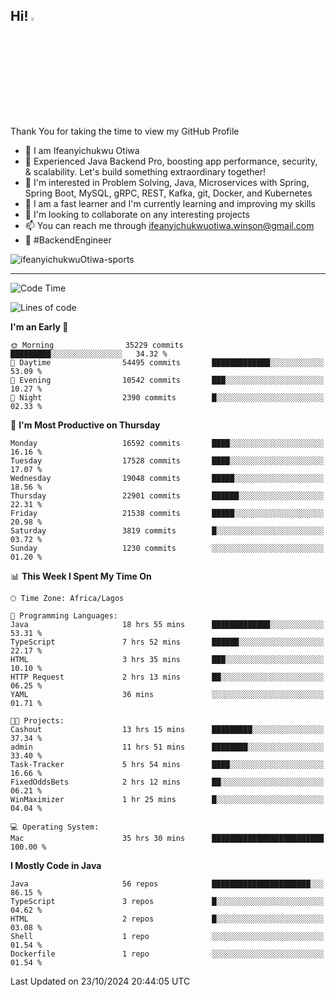 <!-- BLOG-POST-LIST:START --><!-- BLOG-POST-LIST:END -->

## Hi! <img src="https://media.giphy.com/media/hvRJCLFzcasrR4ia7z/giphy.gif" width="4%"> 

Thank You for taking the time to view my GitHub Profile

- 👋 I am Ifeanyichukwu Otiwa
- 🚀 Experienced Java Backend Pro, boosting app performance, security, & scalability. Let's build something extraordinary together!
- 👀 I'm interested in Problem Solving, Java, Microservices with Spring, Spring Boot, MySQL, gRPC, REST, Kafka, git, Docker, and Kubernetes
- 🌱 I am a fast learner and I'm currently learning and improving my skills
- 💞️ I'm looking to collaborate on any interesting projects
- 📫 You can reach me through ifeanyichukwuotiwa.winson@gmail.com
- 🚀 #BackendEngineer

<p align="left" marginTop="10px"> <img src="https://komarev.com/ghpvc/?username=ifeanyichukwuOtiwa-sports&label=Profile%20views&color=0e75b6&style=for-the-badge" alt="ifeanyichukwuOtiwa-sports" /> </p>

***

<!--START_SECTION:waka-->
![Code Time](http://img.shields.io/badge/Code%20Time-3%2C030%20hrs%2042%20mins-blue)

![Lines of code](https://img.shields.io/badge/From%20Hello%20World%20I%27ve%20Written-25.2%20million%20lines%20of%20code-blue)

**I'm an Early 🐤** 

```text
🌞 Morning                35229 commits       █████████░░░░░░░░░░░░░░░░   34.32 % 
🌆 Daytime                54495 commits       █████████████░░░░░░░░░░░░   53.09 % 
🌃 Evening                10542 commits       ███░░░░░░░░░░░░░░░░░░░░░░   10.27 % 
🌙 Night                  2390 commits        █░░░░░░░░░░░░░░░░░░░░░░░░   02.33 % 
```
📅 **I'm Most Productive on Thursday** 

```text
Monday                   16592 commits       ████░░░░░░░░░░░░░░░░░░░░░   16.16 % 
Tuesday                  17528 commits       ████░░░░░░░░░░░░░░░░░░░░░   17.07 % 
Wednesday                19048 commits       █████░░░░░░░░░░░░░░░░░░░░   18.56 % 
Thursday                 22901 commits       ██████░░░░░░░░░░░░░░░░░░░   22.31 % 
Friday                   21538 commits       █████░░░░░░░░░░░░░░░░░░░░   20.98 % 
Saturday                 3819 commits        █░░░░░░░░░░░░░░░░░░░░░░░░   03.72 % 
Sunday                   1230 commits        ░░░░░░░░░░░░░░░░░░░░░░░░░   01.20 % 
```


📊 **This Week I Spent My Time On** 

```text
🕑︎ Time Zone: Africa/Lagos

💬 Programming Languages: 
Java                     18 hrs 55 mins      █████████████░░░░░░░░░░░░   53.31 % 
TypeScript               7 hrs 52 mins       ██████░░░░░░░░░░░░░░░░░░░   22.17 % 
HTML                     3 hrs 35 mins       ███░░░░░░░░░░░░░░░░░░░░░░   10.10 % 
HTTP Request             2 hrs 13 mins       ██░░░░░░░░░░░░░░░░░░░░░░░   06.25 % 
YAML                     36 mins             ░░░░░░░░░░░░░░░░░░░░░░░░░   01.71 % 

🐱‍💻 Projects: 
Cashout                  13 hrs 15 mins      █████████░░░░░░░░░░░░░░░░   37.34 % 
admin                    11 hrs 51 mins      ████████░░░░░░░░░░░░░░░░░   33.40 % 
Task-Tracker             5 hrs 54 mins       ████░░░░░░░░░░░░░░░░░░░░░   16.66 % 
FixedOddsBets            2 hrs 12 mins       ██░░░░░░░░░░░░░░░░░░░░░░░   06.21 % 
WinMaximizer             1 hr 25 mins        █░░░░░░░░░░░░░░░░░░░░░░░░   04.04 % 

💻 Operating System: 
Mac                      35 hrs 30 mins      █████████████████████████   100.00 % 
```

**I Mostly Code in Java** 

```text
Java                     56 repos            ██████████████████████░░░   86.15 % 
TypeScript               3 repos             █░░░░░░░░░░░░░░░░░░░░░░░░   04.62 % 
HTML                     2 repos             █░░░░░░░░░░░░░░░░░░░░░░░░   03.08 % 
Shell                    1 repo              ░░░░░░░░░░░░░░░░░░░░░░░░░   01.54 % 
Dockerfile               1 repo              ░░░░░░░░░░░░░░░░░░░░░░░░░   01.54 % 
```




 Last Updated on 23/10/2024 20:44:05 UTC
<!--END_SECTION:waka-->

<!--
<p align="center">
![trophy](https://github-profile-trophy.vercel.app/?username=ifeanyichukwuOtiwa-sports&theme=onedark) (https://github.com/ryo-ma/github-profile-trophy)
</p>
-->

<!---
ifeanyi-otiwa/ifeanyi-otiwa is a ✨ special ✨ repository because its `README.md` (this file) appears on your GitHub profile.
You can click the Preview link to take a look at your changes.
--->
